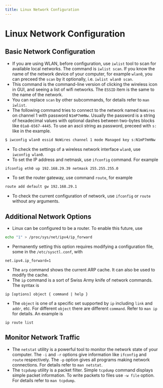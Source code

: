 ```yaml
---
title: Linux Network Configuration
---
```


# Linux Network Configuration

## Basic Network Configuration

* If you are using WLAN, before configuration, use `iwlist` tool to scan for available local networks. The command is `iwlist scan`. If you know the name of the network device of your computer, for example `wlan0`, you can preceed the `scan` by it optionally, i.e. `iwlist wlan0 scan`.
* This command is the command-line version of clicking the wireless icon in GUI, and seeing a list of wifi networks. The `ESSID` item is the same to the name of the network.
* You can replace `scan` by other subcommands, for details refer to `man iwlist`.
* The following command tries to connect to the network named `NoWires` on channel 1 with password `N1mP7mHNw`. Usually the password is a string of hexadecimal values with optional dashes between two-bytes blocks like `01a8-6567-4445`. To use an ascii string as password, preceed with `s:` like in the example.
```bash
$ iwconfig wlan0 essid NoWires channel 1 mode Managed key s:N1mP7mHNw
```
* To check the settings of a wireless network interface `wlan0`, use `iwconfig wlan0`.
* To set the IP address and netmask, use `ifconfig` command. For example
```bash
ifconfig eth0 up 192.168.29.39 netmask 255.255.255.0
```
* To set the router gateway, use command `route`, for example
```bash
route add default gw 192.168.29.1
```
* To check the current configuration of network, use `ifconfig` or `route` without any arguments.

## Additional Network Options

* Linux can be configured to be a router. To enable this future, use
```bash
echo "1" > /proc/sys/net/ipv4/ip_forward
```
* Permanently setting this option requires modifying a configuration file, some in the `/etc/sysctl.conf`, with
```
net.ipv4.ip_forward=1
```
* The `arp` command shows the current ARP cache. It can also be used to modify the cache.
* The `ip` command is a sort of Swiss Army knife of network commands. The syntax is
```
ip [options] object { command | help }
```
* The `object` is one of a specific set supported by `ip` including `link` and `addr`, etc. For different `object` there are different `command`. Refer to `man ip` for details. An example is
```
ip route list
```

## Monitor Network Traffic

* The `netstat` utility is a powerful tool to monitor the network state of your computer. The `-i` and `-r` options give information like `ifconfig` and `route` respectively. The `-p` option gives all programs making network connections. For details refer to `man netstat`.
* The `tcpdump` utility is a packet filter. Simple `tcpdump` command displays simple packet information. To write packets to files use `-w file` option. For details refer to `man tcpdump`.

